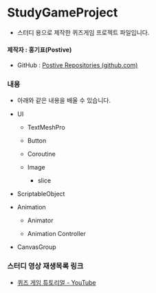 # StudyGameProject

- 스터디 용으로 제작한 퀴즈게임 프로젝트 파일입니다.

#### 제작자 : 홍기표(Postive)

- GitHub : [Postive Repositories (github.com)](https://github.com/postive12?tab=repositories)

### 내용

- 아래와 같은 내용을 배울 수 있습니다.

- UI
  
  - TextMeshPro
  
  - Button
  
  - Coroutine
  
  - Image
    
    - slice

- ScriptableObject

- Animation
  
  - Animator
  
  - Animation Controller

- CanvasGroup

### 스터디 영상 재생목록 링크

- [퀴즈 게임 튜토리얼 - YouTube](https://youtube.com/playlist?list=PLFZ3eq_yxDk5dwA0Fm8NkAxZPGTx073vw)
